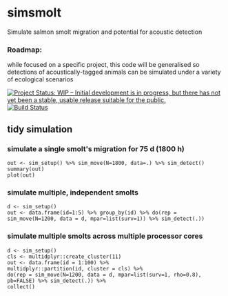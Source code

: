# simsmolt
Simulate salmon smolt migration and potential for acoustic detection

### Roadmap: 
while focused on a specific project, this code will be generalised so detections of acoustically-tagged animals can be simulated under a variety of ecological scenarios

[![Project Status: WIP – Initial development is in progress, but there has not yet been a stable, usable release suitable for the public.](http://www.repostatus.org/badges/latest/wip.svg)](http://www.repostatus.org/#wip)
[![Build Status](https://travis-ci.org/ianjonsen/simsmolt.svg?branch=master)](https://travis-ci.org/ianjonsen/simsmolt)

## tidy simulation
### simulate a single smolt's migration for 75 d (1800 h)
`out <- sim_setup() %>% sim_move(N=1800, data=.) %>% sim_detect()`  
`summary(out)`  
`plot(out)`

### simulate multiple, independent smolts
`d <- sim_setup()`  
`out <- data.frame(id=1:5) %>% group_by(id) %>% do(rep = sim_move(N=1200, data = d, mpar=list(surv=1)) %>% sim_detect(.))`

### simulate multiple smolts across multiple processor cores
`d <- sim_setup()`  
`cls <- multidplyr::create_cluster(11)`  
`out <- data.frame(id = 1:100) %>%`  
  `multidplyr::partition(id, cluster = cls) %>%`  
  `do(rep = sim_move(N=1200, data = d, mpar=list(surv=1, rho=0.8), pb=FALSE) %>% sim_detect(.)) %>%`  
  `collect()`
